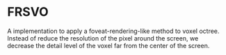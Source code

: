 # FRSVO
A implementation to apply a foveat-rendering-like method to voxel octree. Instead of reduce the resolution of the pixel around the screen, we decrease the detail level of the voxel far from the center of the screen.

